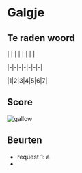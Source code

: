 # Galgje

## Te raden woord

| | | | | | | |

|-|-|-|-|-|-|-|

|1|2|3|4|5|6|7|

## Score
![gallow](./images/1.png)

## Beurten
* request 1: a
* 

